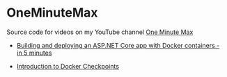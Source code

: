 # OneMinuteMax
Source code for videos on my YouTube channel [One Minute Max](https://www.youtube.com/channel/UC75HhVM8vW-tekXtan94usg)

* [Building and deploying an ASP.NET Core app with Docker containers - in 5 minutes](https://www.youtube.com/playlist?list=PLt6J4vns3HFo4mbLhoYYK0dyre2ST7Oy1)

* [Introduction to Docker Checkpoints](https://www.youtube.com/playlist?list=PLt6J4vns3HFqqv9eBjpmdnlzZU6vlQnZ2)

